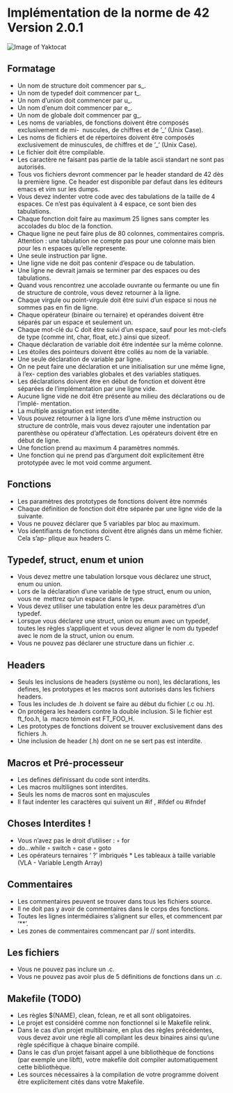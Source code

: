 
# Implémentation de la norme de 42 Version 2.0.1 

![Image of Yaktocat](https://upload.wikimedia.org/wikipedia/commons/thumb/8/8d/42_Logo.svg/512px-42_Logo.svg.png)
## Formatage
*	Un nom de structure doit commencer par s_. 
*	Un nom de typedef doit commencer par t_. 
*	Un nom d’union doit commencer par u_. 
*	Un nom d’enum doit commencer par e_. 
*	Un nom de globale doit commencer par g_. 
*	Les noms de variables, de fonctions doivent être composés exclusivement de mi-  nuscules, de chiffres et de ’_’ (Unix Case). 
*	Les noms de fichiers et de répertoires doivent être composés exclusivement de minuscules, de chiffres et de ’_’ (Unix Case). 
*	Le fichier doit être compilable. 
*	Les caractère ne faisant pas partie de la table ascii standart ne sont pas autorisés.  
*	Tous vos fichiers devront commencer par le header standard de 42 dès la première ligne. Ce header est disponible par defaut dans les éditeurs emacs et vim sur les dumps. 
*	Vous devez indenter votre code avec des tabulations de la taille de 4 espaces. Ce n’est pas équivalent à 4 espace, ce sont bien des tabulations. 
*	Chaque fonction doit faire au maximum 25 lignes sans compter les accolades du bloc de la fonction. 
*	Chaque ligne ne peut faire plus de 80 colonnes, commentaires compris. Attention : une tabulation ne compte pas pour une colonne mais bien pour les n espaces qu’elle represente. 
*	Une seule instruction par ligne. 
*	Une ligne vide ne doit pas contenir d’espace ou de tabulation. 
*	Une ligne ne devrait jamais se terminer par des espaces ou des tabulations. 
*	Quand vous rencontrez une accolade ouvrante ou fermante ou une fin de structure de controle, vous devez retourner à la ligne.  
*	Chaque virgule ou point-virgule doit être suivi d’un espace si nous ne sommes pas en fin de ligne.  
*	Chaque opérateur (binaire ou ternaire) et opérandes doivent être séparés par un espace et seulement un. 
*	Chaque mot-clé du C doit être suivi d’un espace, sauf pour les mot-clefs de type (comme int, char, float, etc.) ainsi que sizeof. 
*	Chaque déclaration de variable doit être indentée sur la même colonne. 
*	Les étoiles des pointeurs doivent être collés au nom de la variable. 
*	Une seule déclaration de variable par ligne. 
*	On ne peut faire une déclaration et une initialisation sur une même ligne, à l’ex- ception des variables globales et des variables statiques. 
*	Les déclarations doivent être en début de fonction et doivent être séparées de l’implémentation par une ligne vide. 
*	Aucune ligne vide ne doit être présente au milieu des déclarations ou de l’implé- mentation. 
*	La multiple assignation est interdite. 
*	Vous pouvez retourner à la ligne lors d’une même instruction ou structure de contrôle, mais vous devez rajouter une indentation par parenthèse ou opérateur d’affectation. Les opérateurs doivent être en début de ligne. 
*	Une fonction prend au maximum 4 paramètres nommés. 
* Une fonction qui ne prend pas d’argument doit explicitement être prototypée avec le mot void comme argument. 
## Fonctions 
* Les paramètres des prototypes de fonctions doivent être nommés
* Chaque définition de fonction doit être séparée par une ligne vide de la suivante.
* Vous ne pouvez déclarer que 5 variables par bloc au maximum. 
* Vos identifiants de fonctions doivent être alignés dans un même fichier. Cela s’ap- plique aux headers C. 
## Typedef, struct, enum et union
*	Vous devez mettre une tabulation lorsque vous déclarez une struct, enum ou union. 
*	Lors de la déclaration d’une variable de type struct, enum ou union, vous ne  mettrez qu’un espace dans le type. 
*	Vous devez utiliser une tabulation entre les deux paramètres d’un typedef. 
*	Lorsque vous déclarez une struct, union ou enum avec un typedef, toutes les règles s’appliquent et vous devez aligner le nom du typedef avec le nom de la struct, union ou enum. 
*	Vous ne pouvez pas déclarer une structure dans un fichier .c. 
## Headers 
* Seuls les inclusions de headers (système ou non), les déclarations, les 	defines, les prototypes et les macros sont autorisés dans les fichiers			headers. 
*	Tous les includes de .h doivent se faire au début du fichier (.c ou .h). 
*	On protégera les headers contre la double inclusion. Si le fichier est ft_foo.h, la  macro témoin est FT_FOO_H. 
*	Les prototypes de fonctions doivent se trouver exclusivement dans des fichiers .h. 
*	Une inclusion de header (.h) dont on ne se sert pas est interdite.  
## Macros et Pré-processeur 
*	Les defines définissant du code sont interdits. 
*	Les macros multilignes sont interdites. 
*	Seuls les noms de macros sont en majuscules 
*	Il faut indenter les caractères qui suivent un #if , #ifdef ou #ifndef  
## Choses Interdites !  
* Vous n’avez pas le droit d’utiliser : ◦ for 
* do...while ◦ switch ◦ case ◦ goto 
* Les opérateurs ternaires ‘ ?’ imbriqués * Les tableaux à taille variable (VLA - Variable Length Array) 
## Commentaires
* Les commentaires peuvent se trouver dans tous les fichiers source. 
* Il ne doit pas y avoir de commentaires dans le corps des fonctions.
* Toutes les lignes intermédiaires s’alignent sur elles, et commencent par ‘**’. 
* Les zones de commentaires commencant par // sont interdits.
## Les fichiers 
* Vous ne pouvez pas inclure un .c.
* Vous ne pouvez pas avoir plus de 5 définitions de fonctions dans un .c. 
## Makefile (TODO)
*	Les règles $(NAME), clean, fclean, re et all sont obligatoires. 
*	Le projet est considéré comme non fonctionnel si le Makefile relink. 
*	Dans le cas d’un projet multibinaire, en plus des règles précédentes, vous devez avoir une règle all compilant les deux binaires ainsi qu’une règle spécifique à chaque binaire compilé. 
*	Dans le cas d’un projet faisant appel à une bibliothèque de fonctions (par exemple une libft), votre makefile doit compiler automatiquement cette bibliothèque. 
*	Les sources nécessaires à la compilation de votre programme doivent être explicitement cités dans votre Makefile. 
